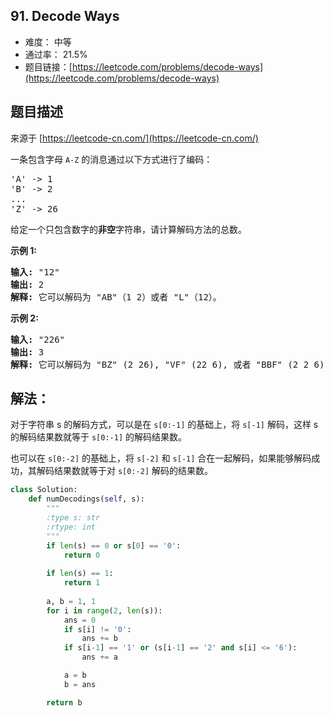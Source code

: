 ## 91. Decode Ways

- 难度： 中等
- 通过率： 21.5%
- 题目链接：[https://leetcode.com/problems/decode-ways](https://leetcode.com/problems/decode-ways)


## 题目描述

来源于 [https://leetcode-cn.com/](https://leetcode-cn.com/)

<p>一条包含字母&nbsp;<code>A-Z</code> 的消息通过以下方式进行了编码：</p>

<pre>&#39;A&#39; -&gt; 1
&#39;B&#39; -&gt; 2
...
&#39;Z&#39; -&gt; 26
</pre>

<p>给定一个只包含数字的<strong>非空</strong>字符串，请计算解码方法的总数。</p>

<p><strong>示例 1:</strong></p>

<pre><strong>输入:</strong> &quot;12&quot;
<strong>输出:</strong> 2
<strong>解释:</strong>&nbsp;它可以解码为 &quot;AB&quot;（1 2）或者 &quot;L&quot;（12）。
</pre>

<p><strong>示例&nbsp;2:</strong></p>

<pre><strong>输入:</strong> &quot;226&quot;
<strong>输出:</strong> 3
<strong>解释:</strong>&nbsp;它可以解码为 &quot;BZ&quot; (2 26), &quot;VF&quot; (22 6), 或者 &quot;BBF&quot; (2 2 6) 。
</pre>


## 解法：

对于字符串 s 的解码方式，可以是在 `s[0:-1]` 的基础上，将 `s[-1]` 解码，这样 s 的解码结果数就等于 `s[0:-1]` 的解码结果数。

也可以在 `s[0:-2]` 的基础上，将 `s[-2]` 和 `s[-1]` 合在一起解码，如果能够解码成功，其解码结果数就等于对 `s[0:-2]` 解码的结果数。

```python
class Solution:
    def numDecodings(self, s):
        """
        :type s: str
        :rtype: int
        """
        if len(s) == 0 or s[0] == '0':
            return 0
        
        if len(s) == 1:
            return 1
        
        a, b = 1, 1
        for i in range(2, len(s)):
            ans = 0
            if s[i] != '0':
                ans += b
            if s[i-1] == '1' or (s[i-1] == '2' and s[i] <= '6'):
                ans += a

            a = b
            b = ans

        return b
```